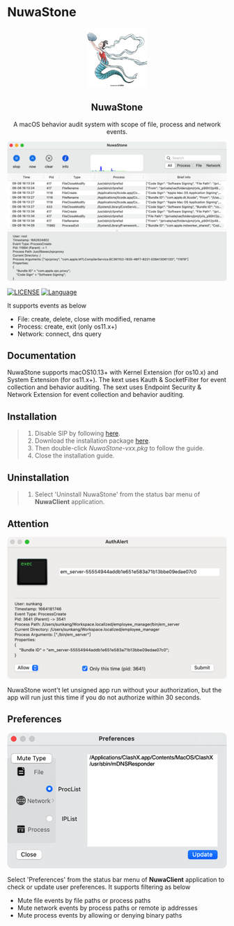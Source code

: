 # NuwaStone

<p align="center">
    <div align="center"><img src=https://raw.githubusercontent.com/ConradSun/NuwaStone/main/Docs/nuwa.png width=138  /></div>
    <h2 align="center">NuwaStone</h2>
    <div align="center">A macOS behavior audit system with scope of file, process and network events.</div>
</p>

<p align="center"><img src="https://raw.githubusercontent.com/ConradSun/NuwaStone/main/Docs/NuwaStone.png"></p>

[![LICENSE](https://img.shields.io/badge/license-GPL--3.0-green)](https://github.com/ConradSun/NuwaStone/blob/main/LICENSE) [![Language](https://img.shields.io/badge/Language-swift-red.svg)](https://www.swift.org)

It supports events as below

- File: create, delete, close with modified, rename
- Process: create, exit (only os11.x+)
- Network: connect, dns query

## Documentation

NuwaStone supports macOS10.13+ with Kernel Extension (for os10.x) and System Extension (for os11.x+).
The kext uses Kauth & SocketFilter for event collection and behavior auditing.
The sext uses Endpoint Security & Network Extension for event collection and behavior auditing.

## Installation

> 1.  Disable SIP by following [here](https://developer.apple.com/documentation/security/disabling_and_enabling_system_integrity_protection).
> 2.  Download the installation package [here](https://github.com/ConradSun/NuwaStone/releases).
> 3.  Then double-click _NuwaStone-vxx.pkg_ to follow the guide.
> 4.  Close the installation guide.

## Uninstallation

> 1.  Select 'Uninstall NuwaStone' from the status bar menu of **NuwaClient** application.

## Attention

<p align="center"><img src="https://raw.githubusercontent.com/ConradSun/NuwaStone/main/Docs/AuthAllert.png" width=512></p>

NuwaStone wont't let unsigned app run without your authorization, but the app will run just this time if you do not authorize within 30 seconds.

## Preferences

<p align="center"><img src="https://raw.githubusercontent.com/ConradSun/NuwaStone/main/Docs/Preferences.png" width=512></p>

Select 'Preferences' from the status bar menu of **NuwaClient** application to check or update user preferences.
It supports filtering as below

- Mute file events by file paths or process paths
- Mute network events by process paths or remote ip addresses
- Mute process events by allowing or denying binary paths
